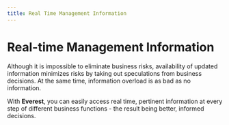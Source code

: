 ```yaml
---
title: Real Time Management Information
---
```


# Real-time Management Information


Although it is impossible to eliminate business risks, availability of updated information minimizes risks by taking out speculations from business decisions. At the same time, information overload is as bad as no information.


With **Everest**, you can easily access real time, pertinent information at every step of different business functions - the result being better, informed decisions.
